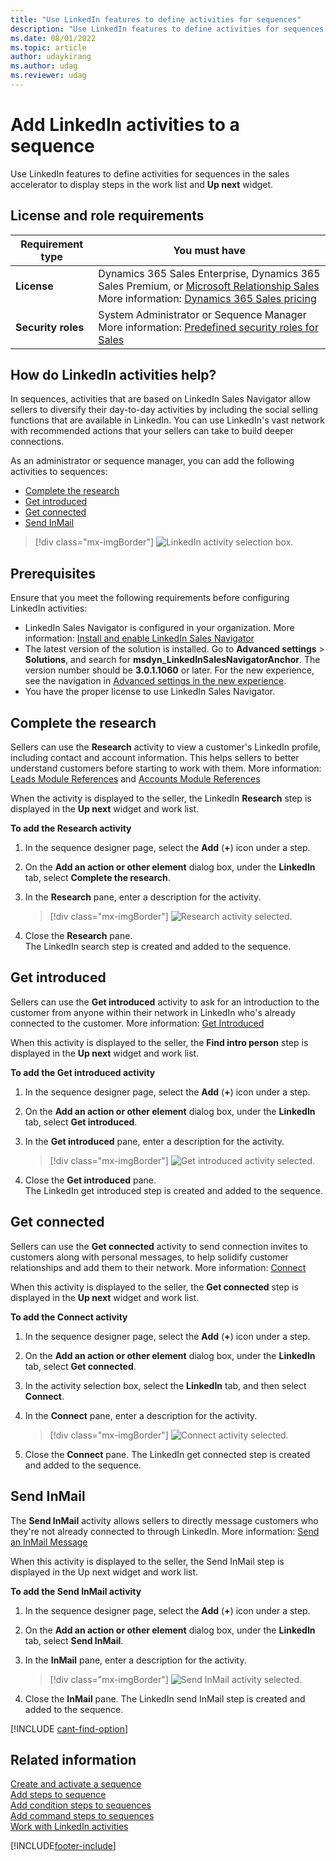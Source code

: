 ```yaml
---
title: "Use LinkedIn features to define activities for sequences"
description: "Use LinkedIn features to define activities for sequences in the sales accelerator to display steps in the work list and Up next widget."
ms.date: 08/01/2022
ms.topic: article
author: udaykirang
ms.author: udag
ms.reviewer: udag
---
```

# Add LinkedIn activities to a sequence 

Use LinkedIn features to define activities for sequences in the sales accelerator to display steps in the work list and **Up next** widget.

## License and role requirements
| Requirement type | You must have |
|-----------------------|---------|
| **License** | Dynamics 365 Sales Enterprise, Dynamics 365 Sales Premium, or [Microsoft Relationship Sales](https://dynamics.microsoft.com/en-in/sales/relationship-sales/) <br>More information: [Dynamics 365 Sales pricing](https://dynamics.microsoft.com/sales/pricing/) |
| **Security roles** | System Administrator or Sequence Manager <br>  More information: [Predefined security roles for Sales](security-roles-for-sales.md)|


## How do LinkedIn activities help?

In sequences, activities that are based on LinkedIn Sales Navigator allow sellers to diversify their day-to-day activities by including the social selling functions that are available in LinkedIn. You can use LinkedIn's vast network with recommended actions that your sellers can take to build deeper connections.

As an administrator or sequence manager, you can add the following activities to sequences:   
-	[Complete the research](#complete-the-research)
-	[Get introduced](#get-introduced) 
-	[Get connected](#get-connected)
-	[Send InMail](#send-inmail)

>[!div class="mx-imgBorder"]
>![LinkedIn activity selection box.](media/sa-linkedin-activity-selection.png "LinkedIn activity selection box")

## Prerequisites  

Ensure that you meet the following requirements before configuring LinkedIn activities:

- LinkedIn Sales Navigator is configured in your organization. More information: [Install and enable LinkedIn Sales Navigator](/dynamics365/linkedin/install-sales-navigator)
- The latest version of the solution is installed. Go to **Advanced settings** > **Solutions**, and search for **msdyn_LinkedInSalesNavigatorAnchor**. The version number should be **3.0.1.1060** or later. 
 For the new experience, see the navigation in [Advanced settings in the new experience](advanced-settings-new-experience.md).
- You have the proper license to use LinkedIn Sales Navigator.

## Complete the research

Sellers can use the **Research** activity to view a customer's LinkedIn profile, including contact and account information. This helps sellers to better understand customers before starting to work with them. More information: [Leads Module References](/linkedin/sales/display-services/leads-screenshots) and [Accounts Module References](/linkedin/sales/display-services/accounts-screenshots)

When the activity is displayed to the seller, the LinkedIn **Research** step is displayed in the **Up next** widget and work list. 

**To add the Research activity**

1. In the sequence designer page, select the **Add** (**+**) icon under a step.

2. On the **Add an action or other element** dialog box, under the **LinkedIn** tab, select **Complete the research**.  

3. In the **Research** pane, enter a description for the activity.   

    >[!div class="mx-imgBorder"]
    >![Research activity selected.](media/sa-linkedin-activity-research-box.png "Research activity selected")    

4. Close the **Research** pane.    
    The LinkedIn search step is created and added to the sequence.

## Get introduced   

Sellers can use the **Get introduced** activity to ask for an introduction to the customer from anyone within their network in LinkedIn who's already connected to the customer. More information: [Get Introduced](/linkedin/sales/display-services/leads-screenshots#get-introduced)

When this activity is displayed to the seller, the **Find intro person** step is displayed in the **Up next** widget and work list. 

**To add the Get introduced activity**  

1. In the sequence designer page, select the **Add** (**+**) icon under a step.

2. On the **Add an action or other element** dialog box, under the **LinkedIn** tab, select **Get introduced**.  

3.	In the **Get introduced** pane, enter a description for the activity.  

    >[!div class="mx-imgBorder"]
    >![Get introduced activity selected.](media/sa-linkedin-activity-get-introduced-box.png "Get introduced activity selected")

4. Close the **Get introduced** pane.    
    The LinkedIn get introduced step is created and added to the sequence.

## Get connected

Sellers can use the **Get connected** activity to send connection invites to customers along with personal messages, to help solidify customer relationships and add them to their network. More information: [Connect](/linkedin/sales/display-services/leads-screenshots#connect)

When this activity is displayed to the seller, the **Get connected** step is displayed in the **Up next** widget and work list. 

**To add the Connect activity**

1. In the sequence designer page, select the **Add** (**+**) icon under a step.

2. On the **Add an action or other element** dialog box, under the **LinkedIn** tab, select **Get connected**.  

1.	In the activity selection box, select the **LinkedIn** tab, and then select **Connect**.

3.	In the **Connect** pane, enter a description for the activity.

    >[!div class="mx-imgBorder"]
    >![Connect activity selected.](media/sa-linkedin-activity-connect-box.png "Connect activity selected")

4. Close the **Connect** pane.
    The LinkedIn get connected step is created and added to the sequence.
 
## Send InMail

The **Send InMail** activity allows sellers to directly message customers who they're not already connected to through LinkedIn. More information: [Send an InMail Message](https://www.linkedin.com/help/linkedin/answer/437)

When this activity is displayed to the seller, the Send InMail step is displayed in the Up next widget and work list. 

**To add the Send InMail activity**

1. In the sequence designer page, select the **Add** (**+**) icon under a step.

2. On the **Add an action or other element** dialog box, under the **LinkedIn** tab, select **Send InMail**.  

3.	In the **InMail** pane, enter a description for the activity.

    >[!div class="mx-imgBorder"]
    >![Send InMail activity selected.](media/sa-linkedin-activity-send-inmail-box.png "Send InMail activity selected")
 
4. Close the **InMail** pane.
    The LinkedIn send InMail step is created and added to the sequence.

[!INCLUDE [cant-find-option](../includes/cant-find-option.md)]

## Related information

[Create and activate a sequence](create-and-activate-a-sequence.md)    
[Add steps to sequence](steps-sequence.md)    
[Add condition steps to sequences](adaptive-sequence.md)    
[Add command steps to sequences](command-sequence.md)  
[Work with LinkedIn activities](work-with-linkedin-activities.md)


[!INCLUDE[footer-include](../includes/footer-banner.md)]


